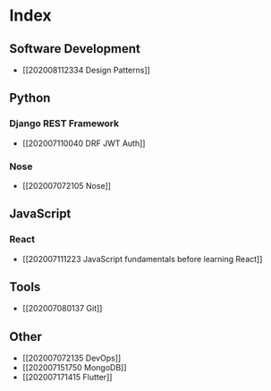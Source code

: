 # Index

## Software Development
- [[202008112334 Design Patterns]]

## Python
### Django REST Framework
- [[202007110040 DRF JWT Auth]]

### Nose
- [[202007072105 Nose]]

## JavaScript
### React
- [[202007111223 JavaScript fundamentals before learning React]]

## Tools
- [[202007080137 Git]]

## Other
- [[202007072135 DevOps]]
- [[202007151750 MongoDB]]
- [[202007171415 Flutter]]